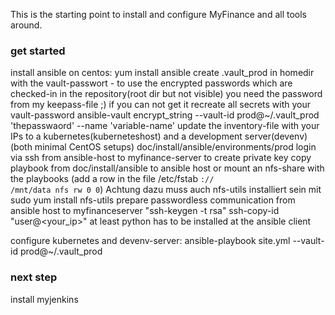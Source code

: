 This is the starting point to install and configure MyFinance and all tools around.

### get started ###

install ansible on centos:
yum install ansible
create .vault_prod in homedir with the vault-passwort - to use the encrypted passwords which are checked-in in the repository(root dir but not visible) you need the password from my keepass-file ;) if you can not get it recreate all secrets with your vault-password  ansible-vault encrypt_string --vault-id prod@~/.vault_prod 'thepasswaord' --name 'variable-name'
update the inventory-file with your IPs to a kubernetes(kuberneteshost) and a development server(devenv) (both minimal CentOS setups) doc/install/ansible/environments/prod
login via ssh from ansible-host to myfinance-server to create private key
copy playbook from doc/install/ansible to ansible host or mount an nfs-share with the playbooks (add a row in the file /etc/fstab <code><ip>://<path> /mnt/data nfs rw 0 0</code>) Achtung dazu muss auch nfs-utils installiert sein mit sudo yum install nfs-utils
prepare passwordless communication from ansible host to myfinanceserver "ssh-keygen -t rsa" ssh-copy-id "user@<your_ip>"
at least python has to be installed at the ansible client 


configure kubernetes and devenv-server: ansible-playbook site.yml --vault-id prod@~/.vault_prod


### next step ###
 install myjenkins


